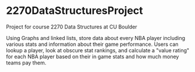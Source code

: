 # 2270DataStructuresProject
Project for course 2270 Data Structures at CU Boulder


Using Graphs and linked lists, store data about every NBA player including various stats and information about their game performance. Users can lookup a player, look at obscure stat rankings, and calculate a "value rating" for each NBA player based on their in game stats and how much money teams pay them. 
